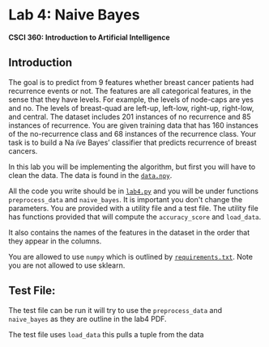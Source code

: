 # Lab 4: Naive Bayes

**CSCI 360: Introduction to Artificial Intelligence**

## Introduction
The goal is to predict from 9 features whether breast cancer patients had recurrence 
events or not. The features are all categorical features, in the sense that they have 
levels. For example, the levels of node-caps are yes and no. The levels of breast-quad 
are left-up, left-low, right-up, right-low, and central. The dataset includes 201 
instances of no recurrence and 85 instances of recurrence. You are given training data 
that has 160 instances of the no-recurrence class and 68 instances of the recurrence 
class. Your task is to build a Na ̈ıve Bayes’ classifier that predicts recurrence of 
breast cancers.

In this lab you will be implementing the algorithm, but first you will
have to clean the data. The data is found in the [`data.npy`](./data.npy).

All the code you write should be in [`lab4.py`](./lab4.py) and you will be
under functions `preprocess_data` and `naive_bayes`. It is
important you don't change the parameters. You are provided with a
utility file and a test file. The utility file has functions provided
that will compute the `accuracy_score` and `load_data`.

It also contains the names of the features in the dataset in the order that they appear in the columns.

You are allowed to use `numpy` which is outlined by [`requirements.txt`](./requirements.txt). Note you are not allowed to use sklearn.


## Test File:
The test file can be run it will try to use the `preprocess_data` and `naive_bayes` as they are outline in the lab4 PDF.

The test file uses `load_data` this pulls a tuple from the data
